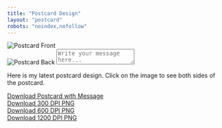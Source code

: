 ```yaml
---
title: "Postcard Design"
layout: "postcard"
robots: "noindex,nofollow"
---
```


<div class="postcard-container">
  <div class="postcard" id="postcard">
    <img id="front" src="/images/postcard_front.jpg" alt="Postcard Front" class="front">
    <div class="back-container" id="back-container">
      <img id="back" src="/images/postcard_back.jpg" alt="Postcard Back" class="back">
      <textarea id="message" placeholder="Write your message here..."></textarea>
    </div>
  </div>
  <p class="intro">
    Here is my latest postcard design. Click on the image to see both sides of the postcard.
  </p>
  <div class="download-links">
    <a href="#" id="download-link">Download Postcard with Message</a><br>
    <a href="/files/postcard_300dpi.png" download>Download 300 DPI PNG</a><br>
    <a href="/files/postcard_600dpi.png" download>Download 600 DPI PNG</a><br>
    <a href="/files/postcard_1200dpi.png" download>Download 1200 DPI PNG</a>
  </div>
</div>